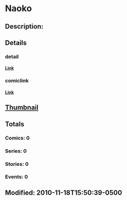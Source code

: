 # Naoko
## Description: 
## Details
### detail
#### [Link](http://marvel.com/characters/1565/naoko?utm_campaign=apiRef&utm_source=225578a89fc76f3d20fbffda5d17a88d)
### comiclink
#### [Link](http://marvel.com/comics/characters/1014978/naoko?utm_campaign=apiRef&utm_source=225578a89fc76f3d20fbffda5d17a88d)
## [Thumbnail](http://i.annihil.us/u/prod/marvel/i/mg/e/40/4cd054abbdc21.jpg)
## Totals
### Comics: 0
### Series: 0
### Stories: 0
### Events: 0
## Modified: 2010-11-18T15:50:39-0500